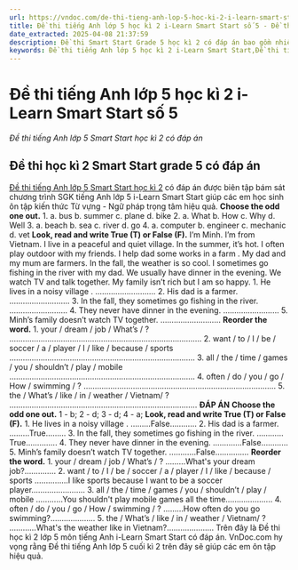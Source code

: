 ```yaml
---
url: https://vndoc.com/de-thi-tieng-anh-lop-5-hoc-ki-2-i-learn-smart-start-so-5-295990
title: Đề thi tiếng Anh lớp 5 học kì 2 i-Learn Smart Start số 5 - Đề thi tiếng Anh lớp 5 Smart Start học kì 2 có đáp án - VnDoc.com
date_extracted: 2025-04-08 21:37:59
description: Đề thi Smart Start Grade 5 học kì 2 có đáp án bao gồm nhiều dạng bài tập tiếng Anh lớp 5 khác nhau giúp các em ôn tập những kỹ năng tiếng Anh cơ bản hiệu quả.
keywords: Đề thi tiếng Anh lớp 5 học kì 2 i-Learn Smart Start,Đề thi tiếng Anh lớp 5 Smart Start học kì 2,đề thi smart start grade 5 học kì 2,Đề thi học kì 2 Smart Start grade 5,đề thi tiếng anh lớp 5 học kì 2,đề thi tiếng anh lớp 5 cuối học kì 2,đề tiếng anh lớp 5 kì 2,đề thi tiếng anh học kì 2 lớp 5,đề thi tiếng anh cuối kì 2 lớp 5,đề thi học kì 2 lớp 5 môn tiếng anh,đề thi học kì 2 tiếng anh lớp 5,đề kiểm tra tiếng anh lớp 5 học kì 2,đề thi tiếng anh lớp 5 cuối kì 2,đề thi tiếng anh lớp 5
---
```


# Đề thi tiếng Anh lớp 5 học kì 2 i-Learn Smart Start số 5
 _Đề thi tiếng Anh lớp 5 Smart Start học kì 2 có đáp án_
## Đề thi học kì 2 Smart Start grade 5 có đáp án
[Đề thi tiếng Anh lớp 5 Smart Start học kì 2](<https://vndoc.com/de-thi-hoc-ki-2-lop-5-mon-tieng-anh>) có đáp án được biên tập bám sát chương trình SGK tiếng Anh lớp 5 i-Learn Smart Start giúp các em học sinh ôn tập kiến thức Từ vựng - Ngữ pháp trọng tâm hiệu quả.
**Choose the odd one out.**
1\. a. bus b. summer c. plane d. bike
2\. a. What b. How c. Why d. Well
3\. a. beach b. sea c. river d. go
4\. a. computer b. engineer c. mechanic d. vet
**Look, read and write True \(T\) or False \(F\).**
I’m Minh. I’m from Vietnam. I live in a peaceful and quiet village. In the summer, it’s hot. I often play outdoor with my friends. I help dad some works in a farm . My dad and my mum are farmers. In the fall, the weather is so cool. I sometimes go fishing in the river with my dad. We usually have dinner in the evening. We watch TV and talk together. My family isn’t rich but I am so happy.
1\. He lives in a noisy village . ………………………
2\. His dad is a farmer. ………………………
3\. In the fall, they sometimes go fishing in the river. ……………………..
4\. They never have dinner in the evening. .……………………
5\. Minh’s family doesn’t watch TV together. ………………………
**Reorder the word.**
1\. your / dream / job / What’s / ?
…………………………………………………………………………..
2\. want / to / I / be / soccer / a / player / I / like / because / sports
………………………………………………………………………..
3\. all / the / time / games / you / shouldn’t / play / mobile
………………………………………………………………………..
4\. often / do / you / go / How / swimming / ?
…………………………………………………………………………..
5\. the / What’s / like / in / weather / Vietnam/ ?
…………………………………………………………………………
**ĐÁP ÁN**
**Choose the odd one out.**
1 - b; 2 - d; 3 - d; 4 - a;
**Look, read and write True \(T\) or False \(F\).**
1\. He lives in a noisy village . ………False…………
2\. His dad is a farmer. ………True………
3\. In the fall, they sometimes go fishing in the river. …………True…………..
4\. They never have dinner in the evening. .…………False…………
5\. Minh’s family doesn’t watch TV together. …………False……………
**Reorder the word.**
1\. your / dream / job / What’s / ?
………What's your dream job?…………..
2\. want / to / I / be / soccer / a / player / I / like / because / sports
……………I like sports because I want to be a soccer player.…………………..
3\. all / the / time / games / you / shouldn’t / play / mobile
…………You shouldn't play mobile games all the time.………………..
4\. often / do / you / go / How / swimming / ?
………How often do you go swimming?………………..
5\. the / What’s / like / in / weather / Vietnam/ ?
…………What's the weather like in Vietnam?…………………
Trên đây là Đề thi học kì 2 lớp 5 môn tiếng Anh i-Learn Smart Start có đáp án. VnDoc.com hy vọng rằng Đề thi tiếng Anh lớp 5 cuối kì 2 trên đây sẽ giúp các em ôn tập hiệu quả.
